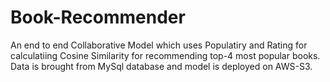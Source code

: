 # Book-Recommender
An end to end  Collaborative Model which uses Populatiry and Rating for calculatiing Cosine Similarity for recommending top-4 most popular books. Data is brought from MySql database and model is deployed on AWS-S3.
